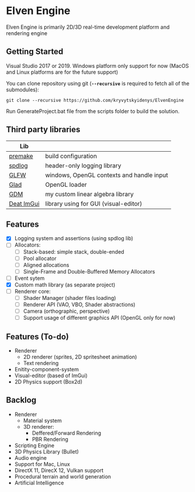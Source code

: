 # Elven Engine
Elven Engine is primarily 2D/3D real-time development platform and rendering engine

## Getting Started
Visual Studio 2017 or 2019. 
Windows platform only support for now (MacOS and Linux platforms are for the future support)

You can clone repository using git (**`--recursive`** is required to fetch all of the submodules):

`git clone --recursive https://github.com/kryvytskyidenys/ElvenEngine`

Run GenerateProject.bat file from the scripts folder to build the solution.

## Third party libraries
| Lib |  |
| ------ | ------ |
| [premake](https://github.com/premake/premake-core) | build configuration |
| [spdlog](https://github.com/gabime/spdlog) | header-only logging library |
| [GLFW](https://github.com/kryvytskyidenys/glfw) | windows, OpenGL contexts and handle input |
| [Glad](https://glad.dav1d.de/) | OpenGL loader |
| [GDM](https://github.com/kryvytskyidenys/gdm) | my custom linear algebra library |
| [Deat ImGui](https://github.com/kryvytskyidenys/imgui) | library using for GUI (visual-editor) |


## Features

- [x] Logging system and assertions (using spdlog lib)
- [ ] Allocators:
  + [ ] Stack-based: simple stack, double-ended
  + [ ] Pool allocator
  + [ ] Aligned allocations
  + [ ] Single-Frame and Double-Buffered Memory Allocators
- [ ] Event sytem
- [x] Custom math library (as separate project)
- [ ] Renderer core:
  + [ ] Shader Manager (shader files loading)
  + [ ] Renderer API (VAO, VBO, Shader abstractions)
  + [ ] Camera (orthographic, perspective)
  + [ ] Support usage of different graphics API (OpenGL only for now)

## Features (To-do)
- Renderer 
  - 2D renderer (sprites, 2D spritesheet animation)
  - Text rendering
- Enitity-component-system
- Visual-editor (based of ImGui)
- 2D Physics support (Box2d)

## Backlog
- Renderer
  - Material system
  - 3D renderer:
    - Deffered/Forward Rendering
    - PBR Rendering
- Scripting Engine
- 3D Physics Library (Bullet)
- Audio engine
- Support for Mac, Linux
- DirectX 11, DirecX 12, Vulkan support
- Procedural terrain and world generation
- Artificial Intelligence

